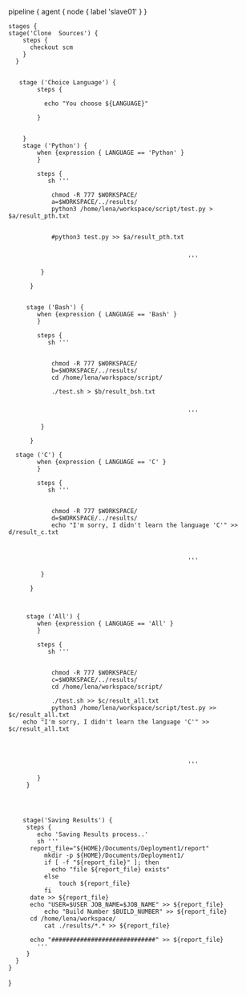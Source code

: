 pipeline {
   agent { node { label 'slave01' } }
    
    
    stages {
    stage('Clone  Sources') {
        steps {
          checkout scm
        } 
      }
        
        
       stage ('Choice Language') {
            steps {
            
              echo "You choose ${LANGUAGE}"
            
            }   
        
      
        }
        stage ('Python') {
            when {expression { LANGUAGE == 'Python' }
            }
        
            steps {
               sh '''
               
                chmod -R 777 $WORKSPACE/
                a=$WORKSPACE/../results/
                python3 /home/lena/workspace/script/test.py > $a/result_pth.txt
               
               
                #python3 test.py >> $a/result_pth.txt
                    
                           
                                                      '''
                
             }
                
          }
          
        
         stage ('Bash') {
            when {expression { LANGUAGE == 'Bash' }
            }
        
            steps {
               sh '''
               
                
                chmod -R 777 $WORKSPACE/
                b=$WORKSPACE/../results/
                cd /home/lena/workspace/script/
               
                ./test.sh > $b/result_bsh.txt
                    
                           
                                                      '''
                
             }
                
          } 
	  
	  stage ('C') {
            when {expression { LANGUAGE == 'C' }
            }
        
            steps {
               sh '''
               
                
                chmod -R 777 $WORKSPACE/
                d=$WORKSPACE/../results/
                echo "I'm sorry, I didn't learn the language 'С'" >> d/result_c.txt
               
                             
                           
                                                      '''
                
             }
                
          } 
	                      
	  	  
          
         stage ('All') {
            when {expression { LANGUAGE == 'All' }
            }
        
            steps {
               sh '''
               
                
                chmod -R 777 $WORKSPACE/
                c=$WORKSPACE/../results/
                cd /home/lena/workspace/script/
               
                ./test.sh >> $c/result_all.txt
                python3 /home/lena/workspace/script/test.py >> $c/result_all.txt
		echo "I'm sorry, I didn't learn the language 'С'" >> $c/result_all.txt
                    
        
                        
            
                                                      '''
                                                      
            }
         }    
	 
	 
	 
	 
        stage('Saving Results') {
         steps {
            echo 'Saving Results process..'
            sh '''
	      report_file="${HOME}/Documents/Deployment1/report"
              mkdir -p ${HOME}/Documents/Deployment1/              
              if [ -f "${report_file}" ]; then
                echo "file ${report_file} exists"
              else
	              touch ${report_file}
              fi
	      date >> ${report_file}
	      echo "USER=$USER JOB_NAME=$JOB_NAME" >> ${report_file}
              echo "Build Number $BUILD_NUMBER" >> ${report_file}
	      cd /home/lena/workspace/
              cat ./results/*.* >> ${report_file}

	      echo "#############################" >> ${report_file}
            '''
         }
      }                                              
    }
}


